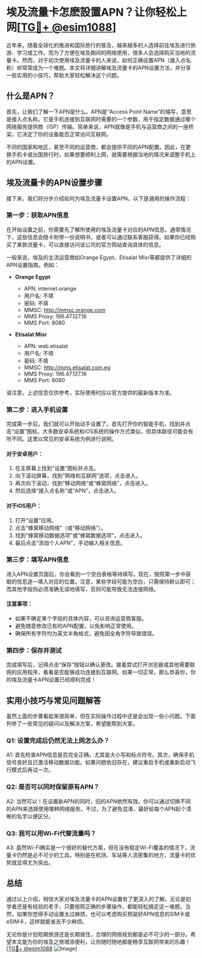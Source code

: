 # 埃及流量卡怎麽設置APN？让你轻松上网[[TG💪+ @esim1088](https://t.me/s/esim1088)]

近年来，随着全球化的推进和国际旅行的普及，越来越多的人选择前往埃及进行旅游、学习或工作。而为了方便在埃及期间的网络使用，很多人会选择购买当地的流量卡。然而，对于初次使用埃及流量卡的人来说，如何正确设置APN（接入点名称）却常常成为一个难题。本文将详细讲解埃及流量卡的APN设置方法，并分享一些实用的小技巧，帮助大家轻松解决这个问题。

## 什么是APN？

首先，让我们了解一下APN是什么。APN是“Access Point Name”的缩写，意思是接入点名称。它是手机连接到互联网时需要的一个参数，用于指定数据通过哪个网络服务提供商（ISP）传输。简单来说，APN就像是手机与运营商之间的一座桥梁，它决定了你的设备能否正常访问互联网。

不同的国家和地区，甚至不同的运营商，都会提供不同的APN配置。因此，在更换手机卡或出国旅行时，如果想要顺利上网，就需要根据当地的情况来调整手机上的APN设置。

## 埃及流量卡的APN设置步骤

接下来，我们将分步介绍如何为埃及流量卡设置APN。以下是通用的操作流程：

### 第一步：获取APN信息

在开始设置之前，你需要先了解所使用的埃及流量卡对应的APN信息。通常情况下，这些信息会随卡附带一份说明书，或者可以通过联系客服获得。如果你已经购买了某款流量卡，可以直接访问该公司的官方网站查询具体的信息。

一般来说，埃及的主流运营商如Orange Egypt、Etisalat Misr等都提供了详细的APN设置指南。例如：

- **Orange Egypt**
  - APN: internet.orange
  - 用户名: 不填
  - 密码: 不填
  - MMSC: http://mmsc.orange.com
  - MMS Proxy: 196.47.127.16
  - MMS Port: 8080

- **Etisalat Misr**
  - APN: web.etisalat
  - 用户名: 不填
  - 密码: 不填
  - MMSC: http://mms.etisalat.com.eg
  - MMS Proxy: 196.47.127.16
  - MMS Port: 8080

请注意，上述信息仅供参考，实际使用时应以官方提供的最新版本为准。

### 第二步：进入手机设置

完成第一步后，我们就可以开始动手设置了。首先打开你的智能手机，找到并点击“设置”图标。大多数安卓系统和iOS系统的操作方式类似，但具体路径可能会有所不同。这里以常见的安卓系统为例进行说明。

#### 对于安卓用户：
1. 在主屏幕上找到“设置”图标并点击。
2. 向下滚动屏幕，找到“网络和互联网”选项，点击进入。
3. 再次向下滚动，找到“移动网络”或“蜂窝网络”，点击进入。
4. 然后选择“接入点名称”或“APN”，点击进入。

#### 对于iOS用户：
1. 打开“设置”应用。
2. 点击“蜂窝移动网络”（或“移动网络”）。
3. 找到“蜂窝移动数据选项”或“蜂窝数据选项”，点击进入。
4. 最后点击“添加个人APN”，手动输入相关信息。

### 第三步：填写APN信息

进入APN设置页面后，你会看到一个空白表格等待填写。现在，按照第一步中获取的信息逐一填入对应的位置。注意，某些字段可能为空白，只需保持默认即可；而其他字段则必须准确无误地填写，否则可能导致无法连接网络。

#### 注意事项：
- 如果不确定某个字段的具体内容，可以咨询运营商客服。
- 避免随意修改已有的APN配置，以免影响正常使用。
- 确保所有字符均为英文半角格式，避免因全角字符导致错误。

### 第四步：保存并测试

完成填写后，记得点击“保存”按钮以确认更改。接着尝试打开浏览器或其他需要联网的应用程序，看看是否能够成功连接到互联网。如果一切正常，那么恭喜你，你的埃及流量卡APN设置已经顺利完成！

## 实用小技巧与常见问题解答

虽然上面的步骤看起来很简单，但在实际操作过程中还是会出现一些小问题。下面列举了一些常见的疑问以及解决方案，希望能帮到大家。

### Q1: 设置完成后仍然无法上网怎么办？
A1: 首先检查APN信息是否完全正确，尤其是大小写和标点符号。其次，确保手机信号良好且已激活移动数据功能。如果问题依旧存在，建议重启手机或重新启动飞行模式后再试一次。

### Q2: 是否可以同时保留原有APN？
A2: 当然可以！在设置新APN的同时，旧的APN依然有效。你可以通过切换不同的APN来选择使用哪种网络服务。不过，为了避免混淆，最好给每个APN起个清晰的名字以便区分。

### Q3: 我可以用Wi-Fi代替流量吗？
A3: 虽然Wi-Fi确实是一个很好的替代方案，但在没有稳定Wi-Fi覆盖的情况下，流量卡仍然是必不可少的工具。特别是在机场、车站等人流密集的地方，流量卡的优势就显得尤为突出。

## 总结

通过以上介绍，相信大家对埃及流量卡的APN设置有了更深入的了解。无论是初学者还是有经验的老手，只要按照正确的步骤操作，都能轻松搞定这一难题。当然，如果你觉得手动设置太过麻烦，也可以考虑购买预装好APN信息的SIM卡或eSIM卡，这样就能省去不少麻烦。

无论你是计划短期旅游还是长期居住，合理的网络规划都是必不可少的一部分。希望本文能为你的埃及之旅增添便利，让你随时随地都能畅享互联网带来的乐趣！[[TG💪+ @esim1088](https://t.me/s/esim1088) ![Image](https://i.postimg.cc/4NQfJmqS/Snipaste-2025-05-13-00-14-12.png)]